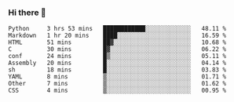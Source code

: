 ### Hi there 👋
<!--START_SECTION:waka-->

```text
Python     3 hrs 53 mins   ████████████░░░░░░░░░░░░░   48.11 %
Markdown   1 hr 20 mins    ████░░░░░░░░░░░░░░░░░░░░░   16.59 %
HTML       51 mins         ██▓░░░░░░░░░░░░░░░░░░░░░░   10.68 %
C          30 mins         █▓░░░░░░░░░░░░░░░░░░░░░░░   06.22 %
conf       24 mins         █▒░░░░░░░░░░░░░░░░░░░░░░░   05.11 %
Assembly   20 mins         █░░░░░░░░░░░░░░░░░░░░░░░░   04.14 %
sh         18 mins         █░░░░░░░░░░░░░░░░░░░░░░░░   03.83 %
YAML       8 mins          ▒░░░░░░░░░░░░░░░░░░░░░░░░   01.71 %
Other      7 mins          ▒░░░░░░░░░░░░░░░░░░░░░░░░   01.62 %
CSS        4 mins          ▒░░░░░░░░░░░░░░░░░░░░░░░░   00.95 %
```

<!--END_SECTION:waka-->

<!--
**YoganshSharma/YoganshSharma** is a ✨ _special_ ✨ repository because its `README.md` (this file) appears on your GitHub profile.

Here are some ideas to get you started:

- 🔭 I’m currently working on ...
- 🌱 I’m currently learning ...
- 👯 I’m looking to collaborate on ...
- 🤔 I’m looking for help with ...
- 💬 Ask me about ...
- 📫 How to reach me: ...
- 😄 Pronouns: ...
- ⚡ Fun fact: ...
-->
